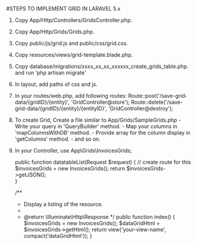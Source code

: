 #STEPS TO IMPLEMENT GRID IN LARAVEL 5.x

1. Copy App/Http/Controllers/GridsController.php.
2. Copy App/Http/Grids/Grids.php.
3. Copy public/js/grid.js and public/css/grid.css.
4. Copy resources/views/grid-template.blade.php.
5. Copy database/migrations/xxxx_xx_xx_xxxxxx_create_grids_table.php. and run 'php artisan migrate'
6. In layout, add paths of css and js.
7. In your routes/web.php, add following routes:
	Route::post('/save-grid-data/{gridID}/{entity}', 'GridController@store');
	Route::delete('/save-grid-data/{gridID}/{entity}/{entityID}', 'GridController@destroy');

8. To create Grid, 
	Create a file similar to App/Grids/SampleGrids.php
		- Write your query in 'QueryBuilder' method.
		- Map your columns in 'mapColumnsWithDB' method.
		- Provide array for the column display in 'getColumns' method.
		- and so on.

9. In your Controller,
	use App\Grids\InvoicesGrids;

	public function datatableList(Request $request) {    // create route for this
        $invoicesGrids = new InvoicesGrids();
        return $invoicesGrids->getJSON();    
    }

   /**
     * Display a listing of the resource.
     *
     * @return \Illuminate\Http\Response
   */
    public function index()
    {
        $invoicesGrids = new InvoicesGrids();
        $dataGridHtml = $invoicesGrids->getHtml();
        return view('your-view-name', compact('dataGridHtml'));
    }
